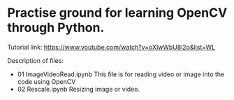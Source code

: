 # Practise ground for learning OpenCV through Python.

Tutorial link: https://www.youtube.com/watch?v=oXlwWbU8l2o&list=WL

Description of files:

- 01 ImageVideoRead.ipynb
  This file is for reading video or image into the code using OpenCV
- 02 Rescale.ipynb
  Resizing image or video. 
